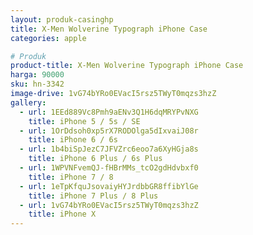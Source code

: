 ```yaml
---
layout: produk-casinghp
title: X-Men Wolverine Typograph iPhone Case
categories: apple

# Produk
product-title: X-Men Wolverine Typograph iPhone Case
harga: 90000
sku: hn-3342
image-drive: 1vG74bYRo0EVacI5rsz5TWyT0mqzs3hzZ
gallery:
  - url: 1EEd889Vc8Pmh9aENv3Q1H6dqMRYPvNXG
    title: iPhone 5 / 5s / SE
  - url: 1OrDdsoh0xp5rX7RODOlga5dIxvaiJ08r
    title: iPhone 6 / 6s
  - url: 1b4biSpJezC7JFVZrc6eoo7a6XyHGja8s
    title: iPhone 6 Plus / 6s Plus
  - url: 1WPVNFvemQJ-fHBrMMs_tcO2gdHdvbxf0
    title: iPhone 7 / 8
  - url: 1eTpKfquJsovaiyHYJrdbbGR8ffibYlGe
    title: iPhone 7 Plus / 8 Plus
  - url: 1vG74bYRo0EVacI5rsz5TWyT0mqzs3hzZ
    title: iPhone X
---
```

